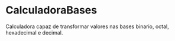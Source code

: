 # CalculadoraBases
Calculadora capaz de transformar valores nas bases binario, octal, hexadecimal e decimal.
